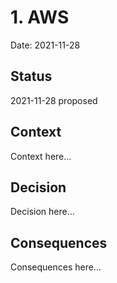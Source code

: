 # 1. AWS

Date: 2021-11-28

## Status

2021-11-28 proposed

## Context

Context here...

## Decision

Decision here...

## Consequences

Consequences here...
